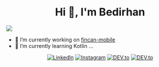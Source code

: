 <h1 align="center">Hi 👋, I'm Bedirhan</h1>

![](https://enknaqs57d7dwau.m.pipedream.net)
- 🔭 I’m currently working on [fincan-mobile](https://github.com/erenonur19/fincan-mobile)
- 🌱 I’m currently learning Kotlin
 ...
<div align="center">
<a href="https://www.linkedin.com/in/bedirhangokce" target="_blank"><img src="https://img.shields.io/badge/LinkedIn-%230077B5.svg?&style=flat-square&logo=linkedin&logoColor=white" alt="LinkedIn"></a>
<a href="https://www.instagram.com/bedirhangkce" target="_blank"><img src="https://img.shields.io/badge/Instagram-%23E4405F.svg?&style=flat-square&logo=instagram&logoColor=white" alt="Instagram"></a>
<a href="https://dev.to/bedirhangokce" target="_blank"><img src="https://img.shields.io/badge/DEV-%230A0A0A.svg?&style=flat-square&logo=DEV.to&logoColor=white" alt="DEV.to"></a>
<a href="https://stackoverflow.com/users/12115215/bedirhan-gökce" target="_blank"><img src="https://img.shields.io/badge/Stack_Overflow-FE7A16?style=flat-square&logo=stack-overflow&logoColor=white" alt="DEV.to"></a>
  </div>
